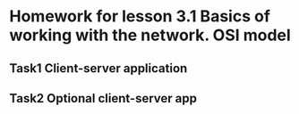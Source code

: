 # Homework for lesson 3.1 Basics of working with the network. OSI model

## Task1 Client-server application
## Task2 Optional client-server app